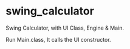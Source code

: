# swing_calculator
Swing Calculator, with UI Class, Engine &amp; Main.

Run Main.class, It calls the UI constructor.
